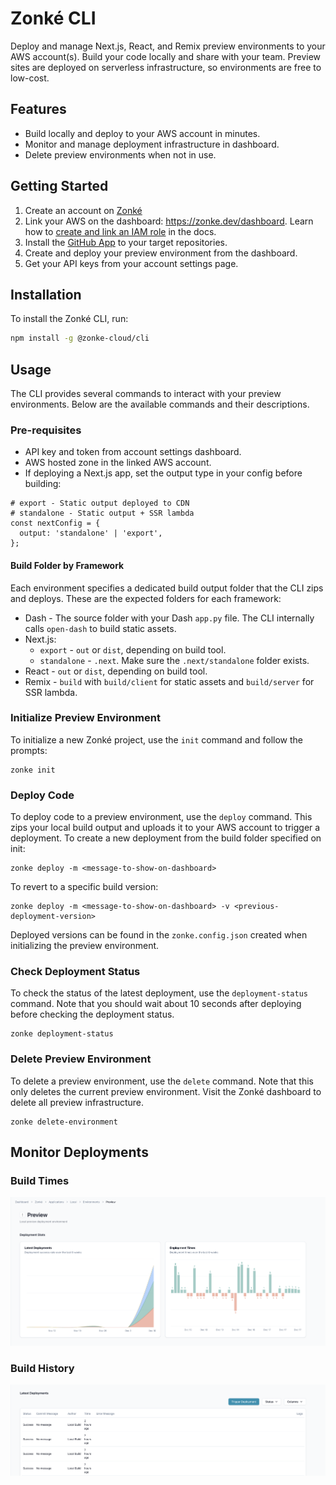 # Zonké CLI

Deploy and manage Next.js, React, and Remix preview environments to your AWS account(s). Build your code locally and share with your team. Preview sites are deployed on serverless infrastructure, so environments are free to low-cost.

## Features
- Build locally and deploy to your AWS account in minutes.
- Monitor and manage deployment infrastructure in dashboard.
- Delete preview environments when not in use.

## Getting Started
1. Create an account on [Zonké](https://zonke.dev/)
2. Link your AWS on the dashboard: https://zonke.dev/dashboard. Learn how to [create and link an IAM role](https://docs.zonke.dev/guides/aws/create-iam-access-role) in the docs.
3. Install the [GitHub App](https://github.com/apps/zonke-connector) to your target repositories.
4. Create and deploy your preview environment from the dashboard.
5. Get your API keys from your account settings page.

## Installation
To install the Zonké CLI, run:

```sh
npm install -g @zonke-cloud/cli
```

## Usage
The CLI provides several commands to interact with your preview environments. Below are the available commands and their descriptions.

### Pre-requisites
- API key and token from account settings dashboard.
- AWS hosted zone in the linked AWS account.
- If deploying a Next.js app, set the output type in your config before building:
```
# export - Static output deployed to CDN
# standalone - Static output + SSR lambda
const nextConfig = {
  output: 'standalone' | 'export',
};
```

#### Build Folder by Framework
Each environment specifies a dedicated build output folder that the CLI zips and deploys. These are the expected folders for each framework:

- Dash - The source folder with your Dash `app.py` file. The CLI internally calls `open-dash` to build static assets.
- Next.js:
  - `export` - `out` or `dist`, depending on build tool.
  - `standalone` - `.next`. Make sure the `.next/standalone` folder exists.
- React - `out` or `dist`, depending on build tool.
- Remix - `build` with `build/client` for static assets and `build/server` for SSR lambda.

### Initialize Preview Environment
To initialize a new Zonké project, use the `init` command and follow the prompts:
```
zonke init
```

### Deploy Code
To deploy code to a preview environment, use the `deploy` command. This zips your local build output and uploads it to your AWS account to trigger a deployment. To create a new deployment from the build folder specified on init:
```
zonke deploy -m <message-to-show-on-dashboard>
```

To revert to a specific build version:
```
zonke deploy -m <message-to-show-on-dashboard> -v <previous-deployment-version>
```
Deployed versions can be found in the `zonke.config.json` created when initializing the preview environment.

### Check Deployment Status
To check the status of the latest deployment, use the `deployment-status` command. Note that you should wait about 10 seconds after deploying before checking the deployment status.
```
zonke deployment-status
```

### Delete Preview Environment
To delete a preview environment, use the `delete` command. Note that this only deletes the current preview environment. Visit the Zonké dashboard to delete all preview infrastructure.
```
zonke delete-environment
```

## Monitor Deployments
### Build Times
![View build stats on dashboard](https://raw.githubusercontent.com/zonke-inc/sdk-ts/refs/heads/main/assets/dashboard-build-stats.png)

### Build History
![View build history on dashboard](https://raw.githubusercontent.com/zonke-inc/sdk-ts/refs/heads/main/assets/dashboard-build-history.png)
